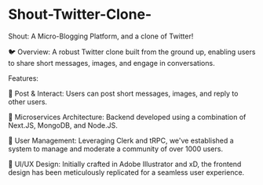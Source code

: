 # Shout-Twitter-Clone-
Shout: A Micro-Blogging Platform, and a clone of Twitter!

🐦 Overview:
A robust Twitter clone built from the ground up, enabling users to share short messages, images, and engage in conversations.

Features:

📝 Post & Interact: Users can post short messages, images, and reply to other users.

🚀 Microservices Architecture: Backend developed using a combination of Next.JS, MongoDB, and Node.JS.

🚪 User Management: Leveraging Clerk and tRPC, we've established a system to manage and moderate a community of over 1000 users.

🎨 UI/UX Design: Initially crafted in Adobe Illustrator and xD, the frontend design has been meticulously replicated for a seamless user experience.
